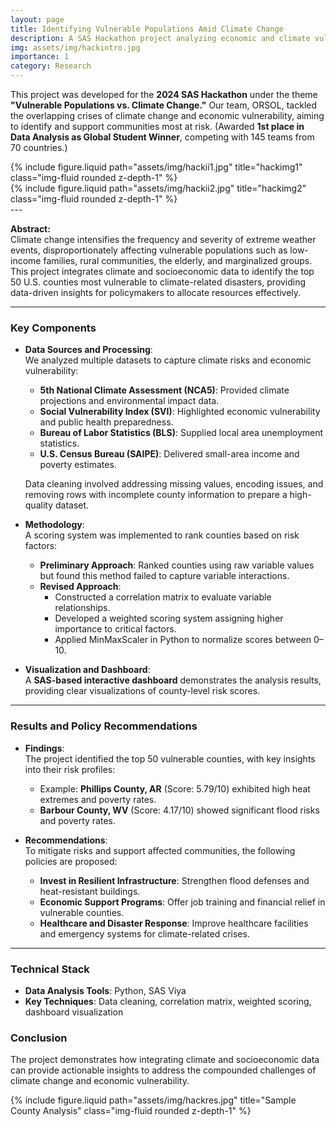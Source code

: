 ```yaml
---
layout: page
title: Identifying Vulnerable Populations Amid Climate Change
description: A SAS Hackathon project analyzing economic and climate vulnerability to support policy-making for at-risk communities.
img: assets/img/hackintro.jpg
importance: 1
category: Research
---
```


This project was developed for the **2024 SAS Hackathon** under the theme **"Vulnerable Populations vs. Climate Change."** Our team, ORSOL, tackled the overlapping crises of climate change and economic vulnerability, aiming to identify and support communities most at risk. (Awarded **1st place in Data Analysis as Global Student Winner**, competing with 145 teams from 70 countries.)

<div class="container">
  <div class="row justify-content-center">
    <div class="col-md-6">
      {% include figure.liquid path="assets/img/hackii1.jpg" title="hackimg1" class="img-fluid rounded z-depth-1" %}
    </div>
    <div class="col-md-6">
        {% include figure.liquid path="assets/img/hackii2.jpg" title="hackimg2" class="img-fluid rounded z-depth-1" %}
    </div>
  </div>
</div>
---

**Abstract:**  
Climate change intensifies the frequency and severity of extreme weather events, disproportionately affecting vulnerable populations such as low-income families, rural communities, the elderly, and marginalized groups. This project integrates climate and socioeconomic data to identify the top 50 U.S. counties most vulnerable to climate-related disasters, providing data-driven insights for policymakers to allocate resources effectively.

---

### Key Components

- **Data Sources and Processing**:  
  We analyzed multiple datasets to capture climate risks and economic vulnerability:

  - **5th National Climate Assessment (NCA5)**: Provided climate projections and environmental impact data.
  - **Social Vulnerability Index (SVI)**: Highlighted economic vulnerability and public health preparedness.
  - **Bureau of Labor Statistics (BLS)**: Supplied local area unemployment statistics.
  - **U.S. Census Bureau (SAIPE)**: Delivered small-area income and poverty estimates.

  Data cleaning involved addressing missing values, encoding issues, and removing rows with incomplete county information to prepare a high-quality dataset.

- **Methodology**:  
  A scoring system was implemented to rank counties based on risk factors:

  - **Preliminary Approach**: Ranked counties using raw variable values but found this method failed to capture variable interactions.
  - **Revised Approach**:
    - Constructed a correlation matrix to evaluate variable relationships.
    - Developed a weighted scoring system assigning higher importance to critical factors.
    - Applied MinMaxScaler in Python to normalize scores between 0–10.

- **Visualization and Dashboard**:  
  A **SAS-based interactive dashboard** demonstrates the analysis results, providing clear visualizations of county-level risk scores.

---

### Results and Policy Recommendations

- **Findings**:  
  The project identified the top 50 vulnerable counties, with key insights into their risk profiles:

  - Example: **Phillips County, AR** (Score: 5.79/10) exhibited high heat extremes and poverty rates.
  - **Barbour County, WV** (Score: 4.17/10) showed significant flood risks and poverty rates.

- **Recommendations**:  
  To mitigate risks and support affected communities, the following policies are proposed:
  - **Invest in Resilient Infrastructure**: Strengthen flood defenses and heat-resistant buildings.
  - **Economic Support Programs**: Offer job training and financial relief in vulnerable counties.
  - **Healthcare and Disaster Response**: Improve healthcare facilities and emergency systems for climate-related crises.

---

### Technical Stack

- **Data Analysis Tools**: Python, SAS Viya
- **Key Techniques**: Data cleaning, correlation matrix, weighted scoring, dashboard visualization

### Conclusion

The project demonstrates how integrating climate and socioeconomic data can provide actionable insights to address the compounded challenges of climate change and economic vulnerability.

<div class="row justify-content-sm-center">
  <div class="col-sm-8 mt-3 mt-md-0">
    {% include figure.liquid path="assets/img/hackres.jpg" title="Sample County Analysis" class="img-fluid rounded z-depth-1" %}
  </div>
</div>

